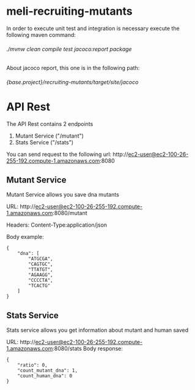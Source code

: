 # meli-recruiting-mutants

In order to execute unit test and integration is necessary execute the following maven command:

###### ./mvnw clean compile test jacoco:report package

About jacoco report, this one is in the following path:
###### {base.project}/recruiting-mutants/target/site/jacoco

# API Rest

The API Rest contains 2 endpoints
1. Mutant Service ("/mutant")
2. Stats Service ("/stats")

You can send request to the following url: http://ec2-user@ec2-100-26-255-192.compute-1.amazonaws.com:8080


## Mutant Service 
Mutant Service allows you save dna mutants


URL: http://ec2-user@ec2-100-26-255-192.compute-1.amazonaws.com:8080/mutant

Headers: Content-Type:application/json

Body example:


    {
        "dna": [
            "ATGCGA",
            "CAGTGC",
            "TTATGT",
            "AGAAGG",
            "CCCCTA",
            "TCACTG"
        ]
    }

## Stats Service
Stats service allows you get information about mutant and human saved

URL: http://ec2-user@ec2-100-26-255-192.compute-1.amazonaws.com:8080/stats
Body response:

    {
        "ratio": 0,
        "count_mutant_dna": 1,
        "count_human_dna": 0
    }

